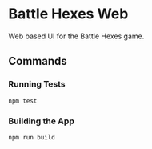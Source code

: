 # Battle Hexes Web

Web based UI for the Battle Hexes game.

## Commands

### Running Tests

    npm test

### Building the App

    npm run build

